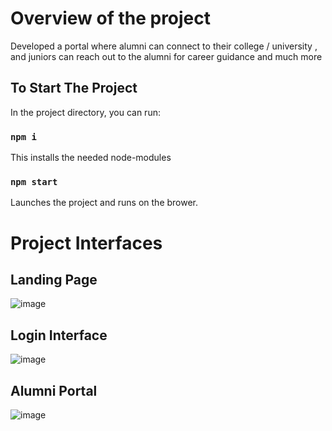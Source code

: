 # Overview of the project

Developed a portal where alumni can
connect to their college / university , and
juniors can reach out to the alumni for
career guidance and much more 


## To Start The Project

In the project directory, you can run:

### `npm i`

This installs the needed node-modules


### `npm start`

Launches the project and runs on the brower.

# Project Interfaces

## Landing Page
![image](https://user-images.githubusercontent.com/97356776/209426514-f8e2d51a-60ff-4345-b463-f15020975ab6.png)

## Login Interface
![image](https://user-images.githubusercontent.com/97356776/209426528-ab526d1d-2f9c-4099-8b36-ae4c12d15330.png)

## Alumni Portal
![image](https://user-images.githubusercontent.com/97356776/209426718-e442a03f-6d24-439e-8212-6e9e16107af7.png)
